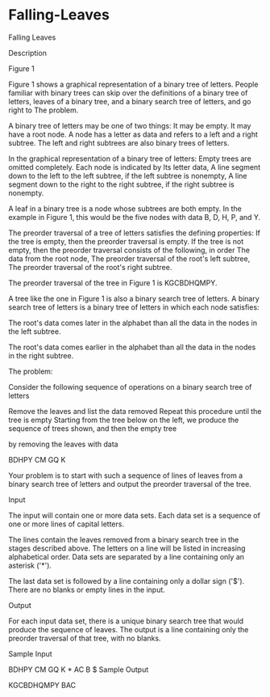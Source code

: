 # Falling-Leaves

Falling Leaves

Description

 
Figure 1

Figure 1 shows a graphical representation of a binary tree of letters. People familiar with binary trees can skip over the definitions of a binary tree of letters, leaves of a binary tree, and a binary search tree of letters, and go right to The problem. 

A binary tree of letters may be one of two things: 
It may be empty. 
It may have a root node. A node has a letter as data and refers to a left and a right subtree. The left and right subtrees are also binary trees of letters.

In the graphical representation of a binary tree of letters: 
Empty trees are omitted completely. 
Each node is indicated by 
Its letter data, 
A line segment down to the left to the left subtree, if the left subtree is nonempty, 
A line segment down to the right to the right subtree, if the right subtree is nonempty.

A leaf in a binary tree is a node whose subtrees are both empty. In the example in Figure 1, this would be the five nodes with data B, D, H, P, and Y. 

The preorder traversal of a tree of letters satisfies the defining properties: 
If the tree is empty, then the preorder traversal is empty. 
If the tree is not empty, then the preorder traversal consists of the following, in order 
The data from the root node, 
The preorder traversal of the root's left subtree, 
The preorder traversal of the root's right subtree.

The preorder traversal of the tree in Figure 1 is KGCBDHQMPY. 

A tree like the one in Figure 1 is also a binary search tree of letters. A binary search tree of letters is a binary tree of letters in which each node satisfies: 

The root's data comes later in the alphabet than all the data in the nodes in the left subtree. 

The root's data comes earlier in the alphabet than all the data in the nodes in the right subtree. 

The problem: 

Consider the following sequence of operations on a binary search tree of letters 

Remove the leaves and list the data removed 
Repeat this procedure until the tree is empty 
Starting from the tree below on the left, we produce the sequence of trees shown, and then the empty tree 


by removing the leaves with data 

BDHPY 
CM 
GQ 
K 

Your problem is to start with such a sequence of lines of leaves from a binary search tree of letters and output the preorder traversal of the tree.

Input

The input will contain one or more data sets. Each data set is a sequence of one or more lines of capital letters. 

The lines contain the leaves removed from a binary search tree in the stages described above. The letters on a line will be listed in increasing alphabetical order. Data sets are separated by a line containing only an asterisk ('*'). 

The last data set is followed by a line containing only a dollar sign ('$'). There are no blanks or empty lines in the input.

Output

For each input data set, there is a unique binary search tree that would produce the sequence of leaves. The output is a line containing only the preorder traversal of that tree, with no blanks.

Sample Input

BDHPY
CM
GQ
K
*
AC
B
$
Sample Output

KGCBDHQMPY
BAC
